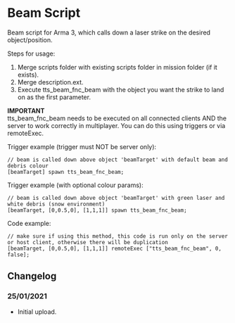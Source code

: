# Beam Script
Beam script for Arma 3, which calls down a laser strike on the desired object/position.

Steps for usage:
1. Merge scripts folder with existing scripts folder in mission folder (if it exists).
2. Merge description.ext.
3. Execute tts_beam_fnc_beam with the object you want the strike to land on as the first parameter.

**IMPORTANT**  
tts_beam_fnc_beam needs to be executed on all connected clients AND the server to work correctly in multiplayer. You can do this using triggers or via remoteExec.

Trigger example (trigger must NOT be server only):
```sqf
// beam is called down above object 'beamTarget' with default beam and debris colour
[beamTarget] spawn tts_beam_fnc_beam; 
```
Trigger example (with optional colour params):
```sqf
// beam is called down above object 'beamTarget' with green laser and white debris (snow environment)
[beamTarget, [0,0.5,0], [1,1,1]] spawn tts_beam_fnc_beam; 
```
Code example:
```sqf
// make sure if using this method, this code is run only on the server or host client, otherwise there will be duplication
[beamTarget, [0,0.5,0], [1,1,1]] remoteExec ["tts_beam_fnc_beam", 0, false];
```

## Changelog
### 25/01/2021
- Initial upload.